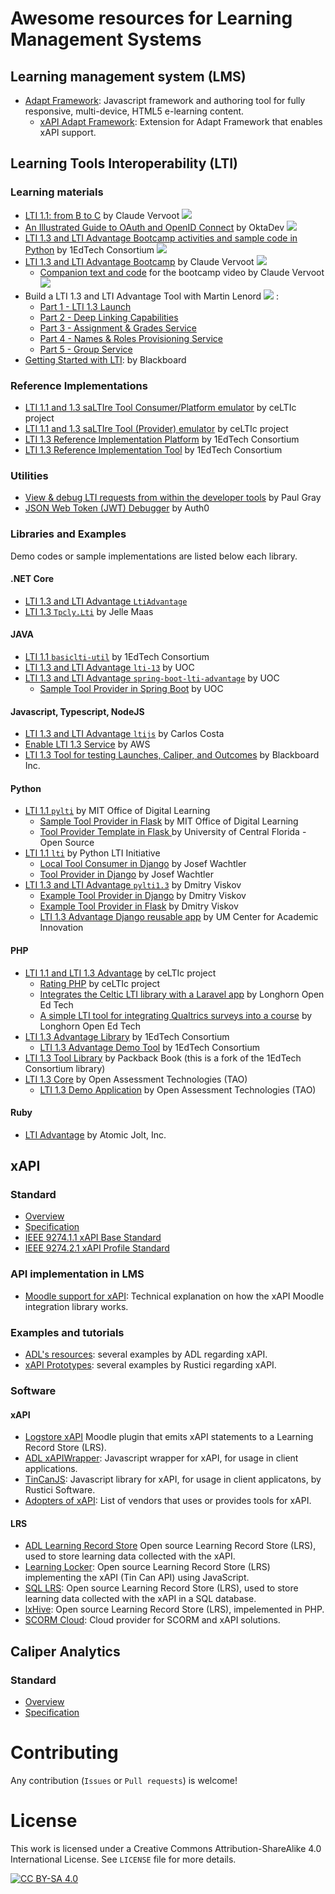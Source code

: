 # Awesome resources for Learning Management Systems

## Learning management system (LMS)
* [Adapt Framework](https://github.com/adaptlearning/adapt_framework): Javascript framework and authoring tool for fully responsive, multi-device, HTML5 e-learning content.
  * [xAPI Adapt Framework](https://github.com/adaptlearning/adapt-contrib-xapi): Extension for Adapt Framework that enables xAPI support.

## Learning Tools Interoperability (LTI)

### Learning materials
* [LTI 1.1: from B to C](https://www.youtube.com/watch?v=I0zhjzCxovw&list=PLb5mG7w3UZkM_kx0mbojgDX4qFkGQsXO_&index=1) by Claude Vervoot  ![](https://img.shields.io/badge/playlist-red?logo=YouTube)
* [An Illustrated Guide to OAuth and OpenID Connect](https://www.youtube.com/watch?v=t18YB3xDfXI) by OktaDev ![](https://img.shields.io/badge/playlist-red?logo=YouTube)
* [LTI 1.3 and LTI Advantage Bootcamp activities and sample code in Python](https://github.com/1EdTech/LTI-bootcamp-python/tree/main?tab=readme-ov-file) by 1EdTech Consortium ![](https://img.shields.io/badge/code-000?logo=GitHub)
* [LTI 1.3 and LTI Advantage Bootcamp](https://www.youtube.com/watch?v=f_6pWiQpg5s&list=PLb5mG7w3UZkPKHODmz5YCkIqnWQEsjMkd) by Claude Vervoot ![](https://img.shields.io/badge/playlist-red?logo=YouTube)
  * [Companion text and code](https://github.com/1EdTech/ltibootcamp) for the bootcamp video by Claude Vervoot ![](https://img.shields.io/badge/code-000?logo=GitHub)
* Build a LTI 1.3 and LTI Advantage Tool with Martin Lenord ![](https://img.shields.io/badge/video-red?logo=YouTube) :
  * [Part 1 - LTI 1.3 Launch](https://www.youtube.com/watch?v=fI-rhSSDU8M) 
  * [Part 2 - Deep Linking Capabilities](https://www.youtube.com/watch?v=EQUEmJFWNbI) 
  * [Part 3 - Assignment & Grades Service](https://www.youtube.com/watch?v=YOg_mZ6bWXg) 
  * [Part 4 - Names & Roles Provisioning Service](https://www.youtube.com/watch?v=1Ux-P8d-L0Q) 
  * [Part 5 - Group Service](https://www.youtube.com/watch?v=MpdsoZiFXuE)
* [Getting Started with LTI](https://blackboard.github.io/lti/getting-started-with-lti): by Blackboard

### Reference Implementations
* [LTI 1.1 and 1.3 saLTIre Tool Consumer/Platform emulator](https://saltire.lti.app/platform) by ceLTIc project
* [LTI 1.1 and 1.3 saLTIre Tool (Provider) emulator](https://saltire.lti.app/tool) by ceLTIc project
* [LTI 1.3 Reference Implementation Platform](https://lti-ri.imsglobal.org/platforms) by 1EdTech Consortium
* [LTI 1.3 Reference Implementation Tool](https://lti-ri.imsglobal.org/lti/tools) by 1EdTech Consortium

### Utilities
* [View & debug LTI requests from within the developer tools](https://github.com/pfgray/lti-debugger) by Paul Gray 
* [JSON Web Token (JWT) Debugger](https://jwt.io/#debugger-io) by Auth0

### Libraries and Examples
Demo codes or sample implementations are listed below each library.

#### .NET Core
* [LTI 1.3 and LTI Advantage `LtiAdvantage`](https://github.com/LtiLibrary/LtiAdvantage)
* [LTI 1.3 `Tpcly.Lti`](https://github.com/LtiLibrary/LtiAdvantage) by  Jelle Maas

#### JAVA
* [LTI 1.1 `basiclti-util`](https://github.com/1EdTech/basiclti-util-java) by 1EdTech Consortium
* [LTI 1.3 and LTI Advantage `lti-13`](https://github.com/UOC/java-lti-1.3) by UOC
* [LTI 1.3 and LTI Advantage `spring-boot-lti-advantage`](https://github.com/UOC/spring-boot-lti-advantage) by UOC
  * [Sample Tool Provider in Spring Boot](https://github.com/UOC/java-lti-1.3-provider-example) by UOC

#### Javascript, Typescript, NodeJS
* [LTI 1.3 and LTI Advantage `ltijs`](https://cvmcosta.me/ltijs/) by Carlos Costa
* [Enable LTI 1.3 Service](https://aws-samples.github.io/enable-lti/) by AWS
* [LTI 1.3 Tool for testing Launches, Caliper, and Outcomes](https://github.com/blackboard/BBDN-LTI-Tool-Provider-Node) by Blackboard Inc.

#### Python
* [LTI 1.1 `pylti`](https://github.com/mitodl/pylti) by MIT Office of Digital Learning
  * [Sample Tool Provider in Flask](https://github.com/mitodl/mit_lti_flask_sample) by MIT Office of Digital Learning
  * [Tool Provider Template in Flask ](https://github.com/ucfopen/lti-template-flask) by University of Central Florida - Open Source
* [LTI 1.1 `lti`](https://github.com/pylti/lti) by Python LTI Initiative
  * [Local Tool Consumer in Django](https://github.com/wachjose88/local-lti-consumer) by Josef Wachtler
  * [Tool Provider in Django](https://github.com/wachjose88/django-lti-provider-auth) by Josef Wachtler
* [LTI 1.3 and LTI Advantage `pylti1.3`](https://github.com/dmitry-viskov/pylti1.3) by Dmitry Viskov
  * [Example Tool Provider in Django](https://github.com/dmitry-viskov/pylti1.3-django-example) by Dmitry Viskov
  * [Example Tool Provider in Flask](https://github.com/dmitry-viskov/pylti1.3-flask-example) by Dmitry Viskov
  * [LTI 1.3 Advantage Django reusable app](https://github.com/academic-innovation/django-lti) by UM Center for Academic Innovation

#### PHP
* [LTI 1.1 and LTI 1.3 Advantage](https://github.com/celtic-project/LTI-PHP) by ceLTIc project
  * [Rating PHP](https://github.com/celtic-project/Rating-PHP) by ceLTIc project
  * [Integrates the Celtic LTI library with a Laravel app](https://github.com/longhornopen/laravel-celtic-lti) by Longhorn Open Ed Tech
  * [A simple LTI tool for integrating Qualtrics surveys into a course](https://github.com/longhornopen/qualtrics-lti) by Longhorn Open Ed Tech
* [LTI 1.3 Advantage Library](https://github.com/1EdTech/lti-1-3-php-library) by 1EdTech Consortium
  * [LTI 1.3 Advantage Demo Tool](https://github.com/1EdTech/lti-1-3-php-example-tool) by 1EdTech Consortium
* [LTI 1.3 Tool Library](https://github.com/packbackbooks/lti-1-3-php-library) by Packback Book (this is a fork of the 1EdTech Consortium library)
* [LTI 1.3 Core](https://github.com/oat-sa/lib-lti1p3-core) by  Open Assessment Technologies (TAO)
  * [LTI 1.3 Demo Application](https://github.com/oat-sa/demo-lti1p3) by  Open Assessment Technologies (TAO)

#### Ruby
* [LTI Advantage](https://github.com/atomicjolt/atomic_lti) by  Atomic Jolt, Inc. 


## xAPI

### Standard
* [Overview](https://xapi.com/overview/)
* [Specification](https://github.com/adlnet/xAPI-Spec)
* [IEEE 9274.1.1 xAPI Base Standard](https://opensource.ieee.org/xapi/xapi-base-standard-documentation)
* [IEEE 9274.2.1 xAPI Profile Standard](https://adlnet.github.io/xapi-profiles/xapi-profiles-about.html)

### API implementation in LMS
* [Moodle support for xAPI](https://moodledev.io/docs/5.0/apis/subsystems/xapi): Technical explanation on how the xAPI Moodle integration library works.

### Examples and tutorials
* [ADL's resources](https://adlnet.github.io/#xapi): several examples by ADL regarding xAPI.
* [xAPI Prototypes](https://xapi.com/prototypes/): several examples by Rustici regarding xAPI.

### Software
#### xAPI
* [Logstore xAPI](https://moodle.org/plugins/logstore_xapi) Moodle plugin that emits xAPI statements to a Learning Record Store (LRS).
* [ADL xAPIWrapper](https://github.com/adlnet/xAPIWrapper): Javascript wrapper for xAPI, for usage in client applications.
* [TinCanJS](https://github.com/RusticiSoftware/TinCanJS): Javascript library for xAPI, for usage in client applicatons, by Rustici Software.
* [Adopters of xAPI](https://xapi.com/adopters/): List of vendors that uses or provides tools for xAPI.
#### LRS
* [ADL Learning Record Store](https://github.com/adlnet/ADL_LRS) Open source Learning Record Store (LRS), used to store learning data collected with the xAPI.
* [Learning Locker](https://github.com/LearningLocker/learninglocker): Open source Learning Record Store (LRS) implementing the xAPI (Tin Can API) using JavaScript.
* [SQL LRS](https://www.sqllrs.com/): Open source Learning Record Store (LRS), used to store learning data collected with the xAPI in a SQL database.
* [lxHive](https://github.com/g3i/lxHive): Open source Learning Record Store (LRS), impelemented in PHP.
* [SCORM Cloud](https://cloud.scorm.com): Cloud provider for SCORM and xAPI solutions.


## Caliper Analytics

### Standard
* [Overview](https://www.1edtech.org/standards/caliper)
* [Specification](https://www.imsglobal.org/spec/caliper/latest/)


# Contributing
Any contribution (`Issues` or `Pull requests`) is welcome!

# License
This work is licensed under a Creative Commons Attribution-ShareAlike 4.0 International License.
See `LICENSE` file for more details.

[![CC BY-SA 4.0](https://i.creativecommons.org/l/by-sa/4.0/88x31.png)](LICENSE)
